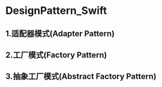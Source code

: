 # DesignPattern_Swift

## 1.适配器模式(Adapter Pattern)

## 2.工厂模式(Factory Pattern)

## 3.抽象工厂模式(Abstract Factory Pattern)
